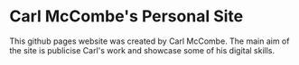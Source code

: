 # Carl McCombe's Personal Site 

This github pages website was created by Carl McCombe. The main aim of the site is publicise Carl's work and showcase some of his digital skills. 
